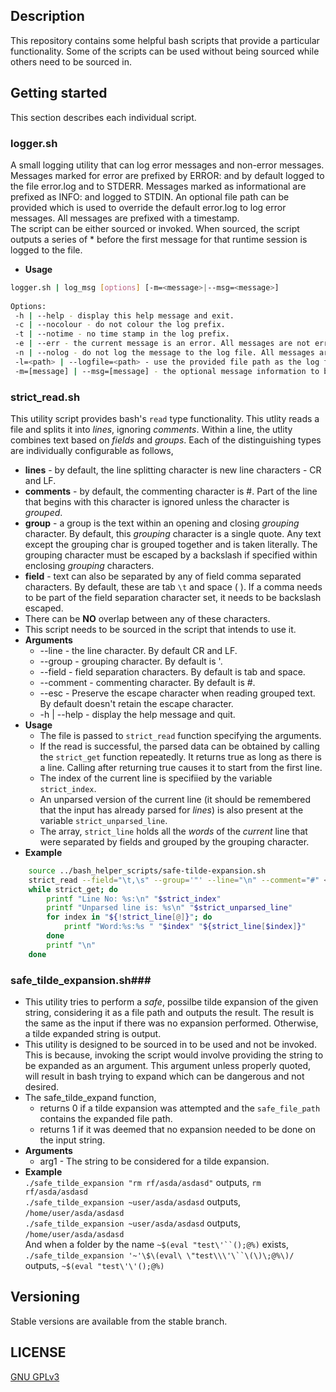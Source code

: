 ## Description ##
  This repository contains some helpful bash scripts that provide a particular functionality. Some of the scripts can be used without being sourced while others need to be sourced in.
  
## Getting started ##
  This section describes each individual script.

### logger.sh  ###
  A small logging utility that can log error messages and non-error messages. Messages marked for error are prefixed by ERROR: and by default logged to the file error.log and to STDERR. Messages marked as informational are prefixed as INFO: and logged to STDIN. An optional file path can be provided which is used to override the default error.log to log error messages. All messages are prefixed with a timestamp.  
  The script can be either sourced or invoked. When sourced, the script outputs a series of * before the first message for that runtime session is logged to the file.
  * **Usage**
``` bash
logger.sh | log_msg [options] [-m=<message>|--msg=<message>]
	
Options:
 -h | --help - display this help message and exit.
 -c | --nocolour - do not colour the log prefix.
 -t | --notime - no time stamp in the log prefix.
 -e | --err - the current message is an error. All messages are not error by default.
 -n | --nolog - do not log the message to the log file. All messages are logged by default.
 -l=<path> | --logfile=<path> - use the provided file path as the log file. By default, the file is error.log
 -m=[message] | --msg=[message] - the optional message information to be logged. An empty message causes a new line to be output.
```
	  
### strict_read.sh ###
  This utility script provides bash's `read` type functionality. This utlity reads a file and splits it into *lines*, ignoring *comments*. Within a line, the utlity combines text based on *fields* and *groups*. Each of the distinguishing types are individually configurable as follows,
  * **lines** - by default, the line splitting character is new line characters - CR and LF.
  * **comments** - by default, the commenting character is #. Part of the line that begins with this character is ignored unless the character is *grouped*.
  * **group** - a group is the text within an opening and closing *grouping* character. By default, this *grouping* character is a single quote. Any text except the grouping char is grouped together and is taken literally. The grouping character must be escaped by a backslash if specified within enclosing *grouping* characters.
  * **field** - text can also be separated by any of field comma separated characters. By default, these are tab `\t` and space ( ). If a comma needs to be part of the field separation character set, it needs to be backslash escaped.
  * There can be **NO** overlap between any of these characters.
  * This script needs to be sourced in the script that intends to use it.
  * **Arguments**
	  * --line - the line character. By default CR and LF.
	  * --group - grouping character. By default is '.
	  * --field - field separation characters. By default is tab and space.
	  * --comment - commenting character. By default is #.
	  * --esc - Preserve the escape character when reading grouped text. By default doesn't retain the escape character.
	  * -h | --help - display the help message and quit.
  * **Usage**
	* The file is passed to `strict_read` function specifying the arguments.
	* If the read is successful, the parsed data can be obtained by calling the `strict_get` function repeatedly. It returns true as long as there is a line. Calling after returning true causes it to start from the first line.
	* The index of the current line is specifiied by the variable `strict_index`.
	* An unparsed version of the current line (it should be remembered that the input has already parsed for *lines*) is also present at the variable `strict_unparsed_line`.
	* The array, `strict_line` holds all the *words* of the *current* line that were separated by fields and grouped by the grouping character.
  * **Example**	
``` bash
	source ../bash_helper_scripts/safe-tilde-expansion.sh
	strict_read --field="\t,\s" --group='"' --line="\n" --comment="#" < afile
	while strict_get; do
		printf "Line No: %s:\n" "$strict_index"
		printf "Unparsed line is: %s\n" "$strict_unparsed_line"
		for index in "${!strict_line[@]}"; do
			printf "Word:%s:%s " "$index" "${strict_line[$index]}"
		done
		printf "\n"
	done
```

###  safe_tilde_expansion.sh###
  * This utility tries to perform a *safe*, possilbe tilde expansion of the given string, considering it as a file path and outputs the result. The result is the same as the input if there was no expansion performed. Otherwise, a tilde expanded string is output.
  * This utility is designed to be sourced in to be used and not be invoked. This is because, invoking the script would involve providing the string to be expanded as an argument. This argument unless properly quoted, will result in bash trying to expand which can be dangerous and not desired.
  * The safe_tilde_expand function, 
      * returns 0 if a tilde expansion was attempted and the `safe_file_path` contains the expanded file path.
      * returns 1 if it was deemed that no expansion needed to be done on the input string.
  * **Arguments**
	  * arg1 - The string to be considered for a tilde expansion.
  * **Example**  
  	  `./safe_tilde_expansion "rm rf/asda/asdasd"` outputs, `rm rf/asda/asdasd`  
	  `./safe_tilde_expansion ~user/asda/asdasd` outputs, `/home/user/asda/asdasd`  
	  `./safe_tilde_expansion ~user/asda/asdasd` outputs, `/home/user/asda/asdasd`  
	  And when a folder by the name `~$(eval "test\'``();@%)` exists,  
	  `./safe_tilde_expansion '~'\$\(eval\ \"test\\\'\``\(\)\;@%\)/` outputs, `~$(eval "test\'\'();@%)`  
	  
## Versioning ##
  Stable versions are available from the stable branch.
  
## LICENSE ##

[GNU GPLv3](https://www.gnu.org/licenses/gpl-3.0.en.html)
	
